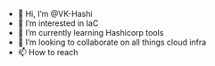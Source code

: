 - 👋 Hi, I’m @VK-Hashi
- 👀 I’m interested in IaC
- 🌱 I’m currently learning Hashicorp tools
- 💞️ I’m looking to collaborate on all things cloud infra
- 📫 How to reach 

<!---
VK-Hashi/VK-Hashi is a ✨ special ✨ repository because its `README.md` (this file) appears on your GitHub profile.
You can click the Preview link to take a look at your changes.
--->
